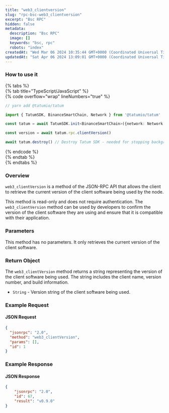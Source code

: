 ```yaml
---
title: "web3_clientversion"
slug: "rpc-bsc-web3_clientversion"
excerpt: "Bsc RPC"
hidden: false
metadata: 
  description: "Bsc RPC"
  image: []
  keywords: "bsc, rpc"
  robots: "index"
createdAt: "Wed Mar 06 2024 10:35:44 GMT+0000 (Coordinated Universal Time)"
updatedAt: "Sat Apr 06 2024 13:09:01 GMT+0000 (Coordinated Universal Time)"
---
```




### How to use it

{% tabs %}  
{% tab title="TypeScript/JavaScript" %}  
{% code overflow="wrap" lineNumbers="true" %}

```typescript
// yarn add @tatumio/tatum

import { TatumSDK, BinanceSmartChain, Network } from '@tatumio/tatum'

const tatum = await TatumSDK.init<BinanceSmartChain>({network: Network.BINANCE_SMART_CHAIN})

const version = await tatum.rpc.clientVersion()

await tatum.destroy() // Destroy Tatum SDK - needed for stopping background jobs
```

{% endcode %}  
{% endtab %}  
{% endtabs %}

### Overview

`web3_clientVersion` is a method of the JSON-RPC API that allows the client to retrieve the current version of the client software being used by the node.

This method is read-only and does not require authentication. The `web3_clientVersion` method can be used by developers to confirm the version of the client software they are using and ensure that it is compatible with their application.

### Parameters

This method has no parameters. It only retrieves the current version of the client software.

### Return Object

The `web3_clientVersion` method returns a string representing the version of the client software being used. The string includes the client name, version number, and build information.

- `String` - Version string of the client software being used.

### Example Request

#### JSON Request

```json
{
  "jsonrpc": "2.0",
  "method": "web3_clientVersion",
  "params": [],
  "id": 1
}
```

### Example Response

#### JSON Response

```json
{
    "jsonrpc": "2.0",
    "id": 67,
    "result": "v0.9.0"
}
```
